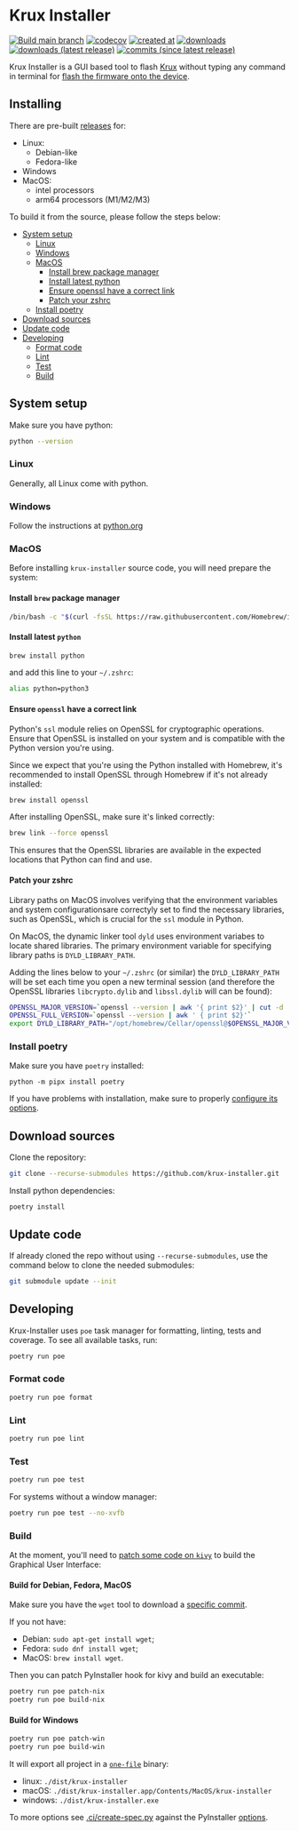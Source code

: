 # Krux Installer

[![Build main branch](https://github.com/selfcustody/krux-installer/actions/workflows/build.yml/badge.svg?branch=main)](https://github.com/selfcustody/krux-installer/actions/workflows/build.yml)
[![codecov](https://codecov.io/gh/qlrd/krux-installer/tree/kivy/graph/badge.svg?token=KD41H20MYS)](https://codecov.io/gh/qlrd/krux-installer)
[![created at](https://img.shields.io/github/created-at/selfcustody/krux-installer)](https://github.com/selfcustody/krux-installer/commit/5d177795fe3df380c54d424ccfd0f23fc7e62c41)
[![downloads](https://img.shields.io/github/downloads/selfcustody/krux-installer/total)](https://github.com/selfcustody/krux-installer/releases)
[![downloads (latest release)](https://img.shields.io/github/downloads/selfcustody/krux-installer/latest/total)](https://github.com/selfcustody/krux-installer/releases)
[![commits (since latest release)](https://img.shields.io/github/commits-since/selfcustody/krux-installer/latest/main)](https://github.com/qlrd/krux-installer/compare/main...kivy)

Krux Installer is a GUI based tool to flash [Krux](https://github.com/selfcustody/krux)
without typing any command in terminal for [flash the firmware onto the device](https://selfcustody.github.io/krux/getting-started/installing/#flash-the-firmware-onto-the-device).

## Installing

There are pre-built
[releases](https://github.com/selfcustody/krux-installer/releases) for:

* Linux:
  * Debian-like
  * Fedora-like
* Windows
* MacOS:
  * intel processors
  * arm64 processors (M1/M2/M3)
  
To build it from the source, please follow the steps below:

* [System setup](/#system-setup)
  * [Linux](/#linux)
  * [Windows](/#windows)
  * [MacOS](/#macos)
    * [Install brew package manager](/#install-brew-package-manager)
    * [Install latest python](/#install-latest-python)
    * [Ensure openssl have a correct link](/#ensure-openssl-have-a-correct-link)
    * [Patch your zshrc](/#patch-your-zshrc)
  * [Install poetry](/#install-poetry)
* [Download sources](/#download-sources)
* [Update code](/#update-code)
* [Developing](/#developing)
  * [Format code](/#format-code)
  * [Lint](/#lint)
  * [Test](/#test)
  * [Build](/#build)
  
## System setup

Make sure you have python:

```bash
python --version
```

### Linux

Generally, all Linux come with python.

### Windows

Follow the instructions at [python.org](https://www.python.org/downloads/windows/)

### MacOS

Before installing `krux-installer` source code, you will need prepare the system:

#### Install `brew` package manager

```bash
/bin/bash -c "$(curl -fsSL https://raw.githubusercontent.com/Homebrew/install/HEAD/install.sh)"
```

#### Install latest `python`

```bash
brew install python
```

and add this line to your `~/.zshrc`:

```bash
alias python=python3
```

#### Ensure `openssl` have a correct link

Python's `ssl` module relies on OpenSSL for cryptographic operations.
Ensure that OpenSSL is installed on your system and is compatible with the
Python version you're using.

Since we expect that you're using the Python installed with Homebrew,
it's recommended to install OpenSSL through Homebrew if it's not already
installed:

```bash
brew install openssl
```

After installing OpenSSL, make sure it's linked correctly:

```bash
brew link --force openssl
```

This ensures that the OpenSSL libraries are available in the expected
locations that Python can find and use.

#### Patch your zshrc

Library paths on MacOS involves verifying that the environment variables and system
configurationsare correctyly set to find the necessary libraries, such as OpenSSL,
which is crucial for the `ssl` module in Python.

On MacOS, the dynamic linker tool `dyld` uses environment variabes to locate shared
libraries. The primary environment variable for specifying library paths is
`DYLD_LIBRARY_PATH`.

Adding the lines below to your `~/.zshrc` (or similar) the `DYLD_LIBRARY_PATH`
will be set each time you open a new terminal session (and therefore the OpenSSL
libraries `libcrypto.dylib` and `libssl.dylib` will can be found):

```bash
OPENSSL_MAJOR_VERSION=`openssl --version | awk '{ print $2}' | cut -d . -f1`
OPENSSL_FULL_VERSION=`openssl --version | awk ' { print $2}'`
export DYLD_LIBRARY_PATH="/opt/homebrew/Cellar/openssl@$OPENSSL_MAJOR_VERSION/$OPENSSL_FULL_VERSION/lib:$DYLD_LIBRARY_PATH"
```

### Install poetry

Make sure you have `poetry` installed:

```b̀ash
python -m pipx install poetry
````

If you have problems with installation, make sure to
properly [configure its options](https://pipx.pypa.io/latest/installation/#installation-options).

## Download sources

Clone the repository:

```bash
git clone --recurse-submodules https://github.com/krux-installer.git
```

Install python dependencies:

```b̀ash
poetry install
```

## Update code

If already cloned the repo without using `--recurse-submodules`,
use the command below to clone the needed submodules:

```bash
git submodule update --init
```

## Developing

Krux-Installer uses `poe` task manager for formatting, linting,
tests and coverage. To see all available tasks, run:

```bash
poetry run poe
```

### Format code

```bash
poetry run poe format
```

### Lint

```bash
poetry run poe lint
```

### Test

```bash
poetry run poe test
```

For systems without a window manager:

```bash
poetry run poe test --no-xvfb
```

### Build

At the moment, you'll need to [patch some code on `kivy`](https://github.com/kivy/kivy/issues/8653#issuecomment-2028509695)
to build the Graphical User Interface:

#### Build for Debian, Fedora, MacOS

Make sure you have the `wget` tool to download a
[specific commit](https://raw.githubusercontent.com/ikus060/kivy/21c7110ee79f355d6a42da0a274d2426b1e18665/kivy/tools/packaging/pyinstaller_hooks/__init__.py).

If you not have:

* Debian: `sudo apt-get install wget`;
* Fedora: `sudo dnf install wget`;
* MacOS: `brew install wget`.

Then you can patch PyInstaller hook for kivy and build an executable:

```bash
poetry run poe patch-nix
poetry run poe build-nix
```

#### Build for Windows

```bash
poetry run poe patch-win
poetry run poe build-win
```

It will export all project in a
[`one-file`](https://pyinstaller.org/en/stable/usage.html#cmdoption-F) binary:

* linux: `./dist/krux-installer`
* macOS: `./dist/krux-installer.app/Contents/MacOS/krux-installer`
* windows: `./dist/krux-installer.exe`

To more options see [.ci/create-spec.py](./.ci/create-spec.py)
against the PyInstaller [options](https://pyinstaller.org).
